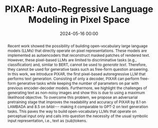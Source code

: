 ---
collection: publications
ref: "tai2024pixar"
permalink: "publications/tai2024pixar"
title:  "PIXAR: Auto-Regressive Language Modeling in Pixel Space"
date:   2024-05-16 00:00
tags: generative llms 
image: "/images/papers/tai2024pixar/pixar.apng"
authors: "Yintao Tai, Xiyang Liao, Alessandro Suglia, Antonio Vergari"
paperurl: "https://arxiv.org/abs/2401.03321"
pdf: "https://arxiv.org/pdf/2401.03321.pdf"
venue: "ACL 2024 Findings"
code: "https://github.com/april-tools/pixar"
excerpt: "Can LLMs understand, reason about and generate text by operating only on perceptual information such as pixels? We build PIXAR, the first generative pixel-based LLM to answer it."
abstract: "Recent work showed the possibility of building open-vocabulary large language models (LLMs) that directly operate on pixel representations. These models are implemented as autoencoders that reconstruct masked patches of rendered text. However, these pixel-based LLMs are limited to discriminative tasks (e.g., classification) and, similar to BERT, cannot be used to <i>generate text</i>. Therefore, they cannot be used for generative tasks such as free-form question answering. In this work, we introduce PIXAR, the first pixel-based autoregressive LLM that performs text generation. Consisting of only a decoder, PIXAR can perform free-form generative tasks 
while keeping the number of parameters on par with previous encoder-decoder models. Furthermore, we highlight the challenges of generating text as non-noisy images and show this is due to using a maximum likelihood objective. To overcome this problem, we propose an adversarial pretraining stage that improves the readability and accuracy of PIXAR by 8.1 on LAMBADA and 8.5 on bAbI--- making it comparable to GPT-2 on text generation tasks. This paves the way to build open-vocabulary LLMs that operate on perceptual input only and calls into question the necessity of the usual symbolic input representation, i.e., text as (sub)tokens."
supplemental: 
bibtex: "@inproceedings{tai2024pixar,<br/>
  title={PIXAR: Auto-Regressive Language Modeling in Pixel Space},<br/>
  author={Yintao Tai, Xiyang Liao, Alessandro Suglia, Antonio Vergari,<br/>
  booktitle={Findings of the Association for Computational Linguistics: ACL 2024},<br/>
  year={2024}
}"
---